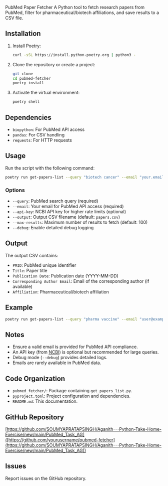 PubMed Paper Fetcher
 A Python tool to fetch research papers from PubMed, filter for pharmaceutical/biotech affiliations, and save results to a CSV file.

 ## Installation

 1. Install Poetry:
    ```bash
    curl -sSL https://install.python-poetry.org | python3 -
    ```
 2. Clone the repository or create a project:
    ```bash
    git clone 
    cd pubmed-fetcher
    poetry install
    ```
 3. Activate the virtual environment:
    ```bash
    poetry shell
    ```

 ## Dependencies

 - `biopython`: For PubMed API access
 - `pandas`: For CSV handling
 - `requests`: For HTTP requests

 ## Usage

 Run the script with the following command:
 ```bash
 poetry run get-papers-list --query "biotech cancer" --email "your.email@example.com" --output results.csv --max-results 100 --debug
 ```

 ### Options

 - `--query`: PubMed search query (required)
 - `--email`: Your email for PubMed API access (required)
 - `--api-key`: NCBI API key for higher rate limits (optional)
 - `--output`: Output CSV filename (default: `papers.csv`)
 - `--max-results`: Maximum number of results to fetch (default: 100)
 - `--debug`: Enable detailed debug logging

 ## Output

 The output CSV contains:
 - `PMID`: PubMed unique identifier
 - `Title`: Paper title
 - `Publication Date`: Publication date (YYYY-MM-DD)
 - `Corresponding Author Email`: Email of the corresponding author (if available)
 - `Affiliation`: Pharmaceutical/biotech affiliation

 ## Example

 ```bash
 poetry run get-papers-list --query "pharma vaccine" --email "user@example.com" --api-key "your_api_key" --output vaccines.csv
 ```

 ## Notes

 - Ensure a valid email is provided for PubMed API compliance.
 - An API key (from [NCBI](https://www.ncbi.nlm.nih.gov/account/)) is optional but recommended for large queries.
 - Debug mode (`--debug`) provides detailed logs.
 - Emails are rarely available in PubMed data.

 ## Code Organization

 - `pubmed_fetcher/`: Package containing `get_papers_list.py`.
 - `pyproject.toml`: Project configuration and dependencies.
 - `README.md`: This documentation.

 ## GitHub Repository

 [https://github.com/SOUMYAPRATAPSINGH/Aganith---Python-Take-Home-Exercise/new/main/PubMed_Task_AG]([https://github.com/yourusername/pubmed-fetcher](https://github.com/SOUMYAPRATAPSINGH/Aganith---Python-Take-Home-Exercise/new/main/PubMed_Task_AG))  

 ## Issues

 Report issues on the GitHub repository.
